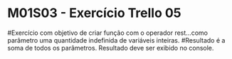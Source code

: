 # M01S03 - Exercício Trello 05

#Exercício com objetivo de criar função com o operador rest...como parâmetro uma quantidade indefinida de variáveis inteiras.
#Resultado é a soma de todos os parâmetros. Resultado deve ser exibido no console.
